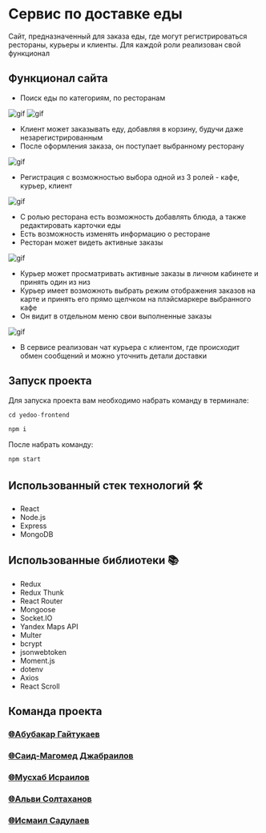 # Сервис по доставке еды

<p>Сайт, предназначенный для заказа еды, где могут регистрироваться рестораны, курьеры и клиенты. Для каждой роли 
реализован свой функционал</p>

## Функционал сайта

- Поиск еды по категориям, по ресторанам

![gif](https://github.com/said-mohmad/yedoo-frontend/blob/final5/filter-category.gif)
![gif](https://github.com/said-mohmad/yedoo-frontend/blob/final5/find-cafe-food.gif)

- Клиент может заказывать еду, добавляя в корзину, будучи даже незарегистрированным
- После оформления заказа, он поступает выбранному ресторану

![gif](https://github.com/said-mohmad/yedoo-frontend/blob/final5/cart.gif)

- Регистрация с возможностью выбора одной из 3 ролей - кафе, курьер, клиент

![gif](https://github.com/said-mohmad/yedoo-frontend/blob/final5/registration.gif)

- С ролью ресторана есть возможность добавлять блюда, а также редактировать карточки еды
- Есть возможность изменять информацию о ресторане
- Ресторан может видеть активные заказы

![gif](https://github.com/said-mohmad/yedoo-frontend/blob/final5/profile-cafe.gif)

- Курьер может просматривать активные заказы в личном кабинете и принять один из низ
- Курьер имеет возможноть выбрать режим отображения заказов на карте и принять его прямо щелчком на плэйсмаркере выбранного кафе
- Он видит в отдельном меню свои выполненные заказы

![gif](https://github.com/said-mohmad/yedoo-frontend/blob/final5/profile-courier.gif)

- В сервисе реализован чат курьера с клиентом, где происходит обмен сообщений и можно уточнить детали доставки






## Запуск проекта

Для запуска проекта вам необходимо набрать команду в терминале:

```javascript
cd yedoo-frontend
```

```javascript
npm i
```

После набрать команду:

```javascript
npm start
```

## Использованный стек технологий 🛠

- React
- Node.js
- Express
- MongoDB


## Использованные библиотеки 📚

 - Redux
 - Redux Thunk
 - React Router
 - Mongoose
 - Socket.IO
 - Yandex Maps API
 - Multer
 - bcrypt
 - jsonwebtoken
 - Moment.js
 - dotenv
 - Axios
 - React Scroll


## Команда проекта


<h3>
  <a href="https://github.com/AbuYas7">
        🌐Абубакар Гайтукаев
  </a>
</h3>

<h3>
  <a href="https://github.com/said-mohmad">
        🌐Саид-Магомед Джабраилов
  </a>
</h3>

<h3>
  <a href="https://github.com/zhelezobeton">
        🌐Мусхаб Исраилов
  </a>
</h3>

<h3>
  <a href="https://github.com/alvi-soltakhanov">
        🌐Альви Солтаханов
  </a>
</h3>

<h3>
  <a href="https://github.com/Sadulaev">
        🌐Исмаил Садулаев
  </a>
</h3>
